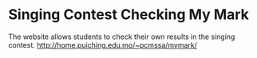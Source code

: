 # Singing Contest Checking My Mark
The website allows students to check their own results in the singing contest.
http://home.puiching.edu.mo/~pcmssa/mymark/
